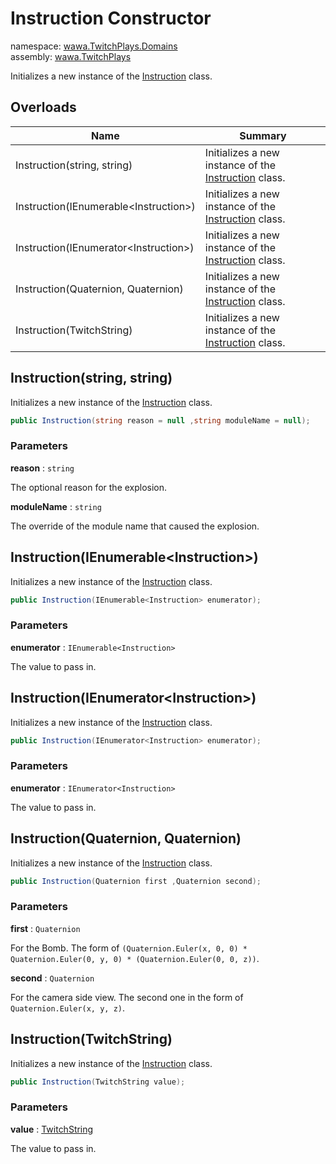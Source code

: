 # Instruction Constructor

namespace: [wawa\.TwitchPlays\.Domains](../../wawa.TwitchPlays.Domains.md)<br />
assembly: [wawa\.TwitchPlays](../../../wawa.TwitchPlays.md)

Initializes a new instance of the [Instruction](../../../wawa.TwitchPlays/wawa.TwitchPlays.Domains/Instruction.md) class\.

## Overloads

| Name | Summary |
|------|---------|
| Instruction\(string, string\) | Initializes a new instance of the [Instruction](../../../wawa.TwitchPlays/wawa.TwitchPlays.Domains/Instruction.md) class\. |
| Instruction\(IEnumerable\<Instruction\>\) | Initializes a new instance of the [Instruction](../../../wawa.TwitchPlays/wawa.TwitchPlays.Domains/Instruction.md) class\. |
| Instruction\(IEnumerator\<Instruction\>\) | Initializes a new instance of the [Instruction](../../../wawa.TwitchPlays/wawa.TwitchPlays.Domains/Instruction.md) class\. |
| Instruction\(Quaternion, Quaternion\) | Initializes a new instance of the [Instruction](../../../wawa.TwitchPlays/wawa.TwitchPlays.Domains/Instruction.md) class\. |
| Instruction\(TwitchString\) | Initializes a new instance of the [Instruction](../../../wawa.TwitchPlays/wawa.TwitchPlays.Domains/Instruction.md) class\. |

## Instruction\(string, string\)

Initializes a new instance of the [Instruction](../../../wawa.TwitchPlays/wawa.TwitchPlays.Domains/Instruction.md) class\.

```csharp
public Instruction(string reason = null ,string moduleName = null);
```

### Parameters

__reason__ : `string`

The optional reason for the explosion\.

__moduleName__ : `string`

The override of the module name that caused the explosion\.

## Instruction\(IEnumerable\<Instruction\>\)

Initializes a new instance of the [Instruction](../../../wawa.TwitchPlays/wawa.TwitchPlays.Domains/Instruction.md) class\.

```csharp
public Instruction(IEnumerable<Instruction> enumerator);
```

### Parameters

__enumerator__ : `IEnumerable<Instruction>`

The value to pass in\.

## Instruction\(IEnumerator\<Instruction\>\)

Initializes a new instance of the [Instruction](../../../wawa.TwitchPlays/wawa.TwitchPlays.Domains/Instruction.md) class\.

```csharp
public Instruction(IEnumerator<Instruction> enumerator);
```

### Parameters

__enumerator__ : `IEnumerator<Instruction>`

The value to pass in\.

## Instruction\(Quaternion, Quaternion\)

Initializes a new instance of the [Instruction](../../../wawa.TwitchPlays/wawa.TwitchPlays.Domains/Instruction.md) class\.

```csharp
public Instruction(Quaternion first ,Quaternion second);
```

### Parameters

__first__ : `Quaternion`

For the Bomb\. The form of
`(Quaternion.Euler(x, 0, 0) * Quaternion.Euler(0, y, 0) * (Quaternion.Euler(0, 0, z))`\.


__second__ : `Quaternion`

For the camera side view\. The second one in the form of `Quaternion.Euler(x, y, z)`\.


## Instruction\(TwitchString\)

Initializes a new instance of the [Instruction](../../../wawa.TwitchPlays/wawa.TwitchPlays.Domains/Instruction.md) class\.

```csharp
public Instruction(TwitchString value);
```

### Parameters

__value__ : [TwitchString](../../../wawa.TwitchPlays/wawa.TwitchPlays.Domains/TwitchString.md)

The value to pass in\.

